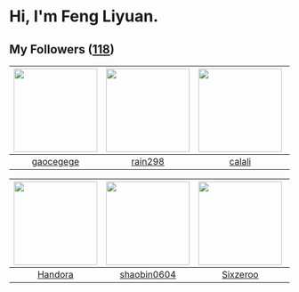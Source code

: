 # Hi, I'm Feng Liyuan.

## My Followers ([118](https://github.com/SunRunAway?tab=followers))

| <img src="https://avatars.githubusercontent.com/u/5100735?v=4" width="150" height="150" /> | <img src="https://avatars.githubusercontent.com/u/20725525?v=4" width="150" height="150" /> | <img src="https://avatars.githubusercontent.com/u/15995588?v=4" width="150" height="150" /> | <img src="https://avatars.githubusercontent.com/u/34561254?v=4" width="150" height="150" /> |
| :----------------------------------------------------------------------------------------: | :-----------------------------------------------------------------------------------------: | :-----------------------------------------------------------------------------------------: | :-----------------------------------------------------------------------------------------: |
|                          [gaocegege](https://github.com/gaocegege)                         |                            [rain298](https://github.com/rain298)                            |                             [calali](https://github.com/calali)                             |                          [KivenChen](https://github.com/KivenChen)                          |

| <img src="https://avatars.githubusercontent.com/u/25010034?v=4" width="150" height="150" /> | <img src="https://avatars.githubusercontent.com/u/10383?v=4" width="150" height="150" /> | <img src="https://avatars.githubusercontent.com/u/20949383?v=4" width="150" height="150" /> | <img src="https://avatars.githubusercontent.com/u/3293915?v=4" width="150" height="150" /> |
| :-----------------------------------------------------------------------------------------: | :--------------------------------------------------------------------------------------: | :-----------------------------------------------------------------------------------------: | :----------------------------------------------------------------------------------------: |
|                            [Handora](https://github.com/Handora)                            |                       [shaobin0604](https://github.com/shaobin0604)                      |                           [Sixzeroo](https://github.com/Sixzeroo)                           |                         [fancyfrees](https://github.com/fancyfrees)                        |